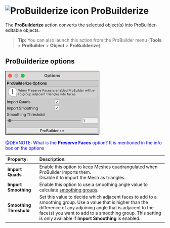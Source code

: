 # ![ProBuilderize icon](images/icons/Object_ProBuilderize.png) ProBuilderize

The __ProBuilderize__ action converts the selected object(s) into ProBuilder-editable objects.

> **Tip:** You can also launch this action from the ProBuilder menu (**Tools** > **ProBuilder** > **Object** > **ProBuilderize**).

## ProBuilderize options

![ProBuilderize options](images/Object_ProBuilderize_props.png)

<span style="color:blue">@DEVNOTE: What is the **Preserve Faces** option? It is mentioned in the info box on the options</span>

| **Property:**         | **Description:**                                           |
| :---------------------- | :----------------------------------------------------------- |
| __Import Quads__        | Enable this option to keep Meshes quadrangulated when ProBuilder imports them. <br />Disable it to import the Mesh as triangles. |
| __Import Smoothing__    | Enable this option to use a smoothing angle value to calculate [smoothing groups](smoothing-groups.md). |
| __Smoothing Threshold__ | Set this value to decide which adjacent faces to add to a smoothing group. Use a value that is higher than the difference of any adjoining angle that is adjacent to the face(s) you want to add to a smoothing group. This setting is only available if __Import Smoothing__ is enabled. |
